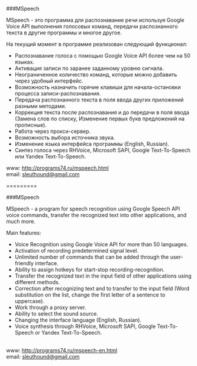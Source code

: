 ###MSpeech

MSpeech - это программа для распознавание речи используя Google Voice API выполнения голосовых команд, передачи распознанного текста в другие программы и многое другое.<br>

На текущий момент в программе реализован следующий функционал:<br>
* Распознавание голоса с помощью Google Voice API более чем на 50 языках.<br>
* Активация записи по заранее заданному уровню сигнала.<br>
* Неограниченное количество команд, которые можно добавить через удобный интерфейс.<br>
* Возможность назначить горячие клавиши для начала-остановки процесса записи-распознавания.<br>
* Передача распознанного текста в поля ввода других приложений разными методами.<br>
* Коррекция текста после распознавания и до передачи в поля ввода (Замена слов по списку, Изменение первых букв предложений на прописные).<br>
* Работа через прокси-сервер.<br>
* Возможность выбора источника звука.<br>
* Изменение языка интерфейса программы (English, Russian).<br>
* Синтез голоса через RHVoice, Microsoft SAPI, Google Text-To-Speech или Yandex Text-To-Speech.<br>

www: http://programs74.ru/mspeech.html<br>
email: sleuthound@gmail.com<br>

=========

###MSpeech

MSpeech - a program for speech recognition using Google Speech API voice commands, transfer the recognized text into other applications, and much more.<br>

Main features:<br>
* Voice Recognition using Google Voice API for more than 50 languages.<br>
* Activation of recording predetermined signal level.<br>
* Unlimited number of commands that can be added through the user-friendly interface.<br>
* Ability to assign hotkeys for start-stop recording-recognition.<br>
* Transfer the recognized text in the input field of other applications using different methods.<br>
* Correction after recognizing text and to transfer to the input field (Word substitution on the list, change the first letter of a sentence to uppercase).<br>
* Work through a proxy server.<br>
* Ability to select the sound source.<br>
* Changing the interface language (English, Russian).<br>
* Voice synthesis through RHVoice, Microsoft SAPI, Google Text-To-Speech or Yandex Text-To-Speech.<br><br>

www: http://programs74.ru/mspeech-en.html<br>
email: sleuthound@gmail.com<br>
